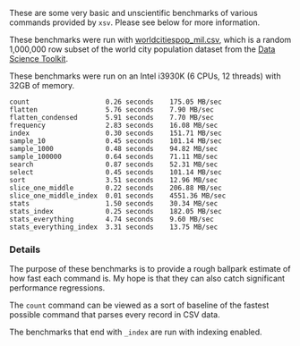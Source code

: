 These are some very basic and unscientific benchmarks of various commands
provided by `xsv`. Please see below for more information.

These benchmarks were run with
[worldcitiespop_mil.csv](http://burntsushi.net/stuff/worldcitiespop_mil.csv),
which is a random 1,000,000 row subset of the world city population dataset
from the [Data Science Toolkit](https://github.com/petewarden/dstkdata).

These benchmarks were run on an Intel i3930K (6 CPUs, 12 threads) with 32GB of
memory.

```
count                   0.26 seconds    175.05 MB/sec
flatten                 5.76 seconds    7.90 MB/sec
flatten_condensed       5.91 seconds    7.70 MB/sec
frequency               2.83 seconds    16.08 MB/sec
index                   0.30 seconds    151.71 MB/sec
sample_10               0.45 seconds    101.14 MB/sec
sample_1000             0.48 seconds    94.82 MB/sec
sample_100000           0.64 seconds    71.11 MB/sec
search                  0.87 seconds    52.31 MB/sec
select                  0.45 seconds    101.14 MB/sec
sort                    3.51 seconds    12.96 MB/sec
slice_one_middle        0.22 seconds    206.88 MB/sec
slice_one_middle_index  0.01 seconds    4551.36 MB/sec
stats                   1.50 seconds    30.34 MB/sec
stats_index             0.25 seconds    182.05 MB/sec
stats_everything        4.74 seconds    9.60 MB/sec
stats_everything_index  3.31 seconds    13.75 MB/sec
```

### Details

The purpose of these benchmarks is to provide a rough ballpark estimate of how
fast each command is. My hope is that they can also catch significant
performance regressions.

The `count` command can be viewed as a sort of baseline of the fastest possible
command that parses every record in CSV data.

The benchmarks that end with `_index` are run with indexing enabled.

